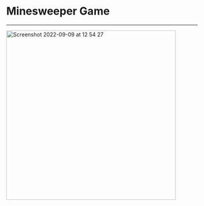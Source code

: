 # Minesweeper Game

---

<img width="446" alt="Screenshot 2022-09-09 at 12 54 27" src="https://user-images.githubusercontent.com/72032853/189323981-368fc17e-ae7e-49a0-804b-883f0638ea76.png">
